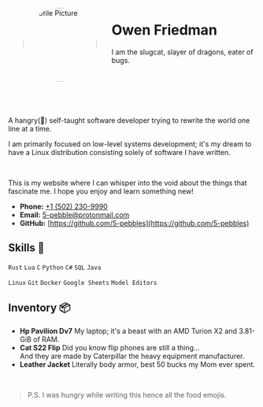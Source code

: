 <style>
@media (max-width: 750px) {
  #heading {
    flex-direction: column;
  }
  #title {
    text-align: center;
  }
}
</style>

<div id="heading" style="display: flex; align-items: center; padding-bottom: 10px; border-bottom: 2px solid var(--overlay); margin-bottom: 30px; justify-content: center;">

<img id="profile-picture" src="/images/profile_picture.jpeg" alt="Profile Picture" style="width: 150px; height: 150px; border-radius: 50%; border: 4px solid var(--iris); margin: 30px; ">

<div id="title" style="margin-bottom: 32px;">

# Owen Friedman
<span style="color: var(--subtle);">I am the slugcat, slayer of dragons, eater of bugs.</span>

</div>
</div>

A hangry(🌮) self-taught software developer trying to rewrite the world one line at a time.

I am primarily focused on low-level systems development; it's my dream to have a Linux distribution consisting solely of software I have written.

<br/>

This is my website where I can whisper into the void about the things that fascinate me. I hope you enjoy and learn something new!

- **Phone:** [+1 (502) 230-9990](tel:+1-502-230-9990)
- **Email:** [5-pebble@protonmail.com](mailto:5-pebble@protonmail.com)
- **GitHub:** [https://github.com/5-pebbles](https://github.com/5-pebbles)


## Skills 🍣

`Rust` `Lua` `C` `Python` `C#` `SQL` `Java`

`Linux` `Git` `Docker` `Google Sheets` `Model Editors`


## Inventory 📦

- **Hp Pavilion Dv7** My laptop; it's a beast with an AMD Turion X2 and 3.81-GiB of RAM.
- **Cat S22 Flip** Did you know flip phones are still a thing... </br>
  And they are made by Caterpillar the heavy equipment manufacturer.
- **Leather Jacket** Literally body armor, best 50 bucks my Mom ever spent.

<br/>

> P.S. I was hungry while writing this hence all the food emojis.

